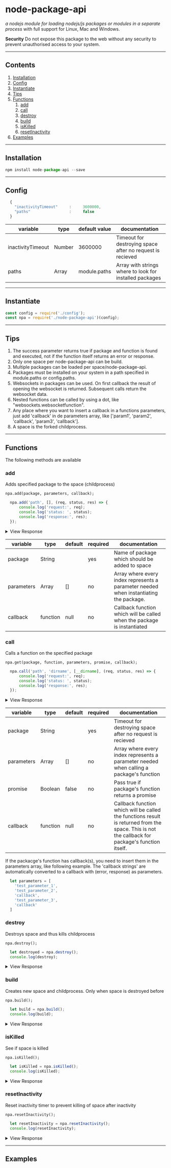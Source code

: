 node-package-api
========================
*a nodejs module for loading nodejs/js packages or modules in a separate process* with full support for Linux, Mac and Windows.

**Security**
Do not expose this package to the web without any security to prevent unauthorised access to your system.

----

## Contents

1. [Installation](#installation)
2. [Config](#config)
3. [Instantiate](#instantiate)
4. [Tips](#tips)
5. [Functions](#functions)
    1. [add](#add)
    2. [call](#call)
    3. [destroy](#destroy)
    4. [build](#build)
    5. [isKilled](#isKilled)
    6. [resetInactivity](#resetInactivity)
6. [Examples](#examples)

----

## Installation
```js
npm install node-package-api --save
```

---

## Config
```js
  {
    "inactivityTimeout"     :     3600000,
    "paths"                 :     false
  }
```

|   variable   |  type  | default value | documentation
|--------------|--------|---------------|---------------
| inactivityTimeout  | Number | 3600000       | Timeout for destroying space after no request is recieved
| paths        | Array  | module.paths  | Array with strings where to look for installed packages

---

## Instantiate
```js
const config = require('./config');
const npa = require('./node-package-api')(config);
```

---

## Tips
1. The success parameter returns true if package and function is found and executed, not if the function itself returns an error or response.
2. Only one space per node-package-api can be build.
3. Multiple packages can be loaded per space/node-package-api.
4. Packages must be installed on your system in a path specified in module.paths or config.paths.
5. Websockets in packages can be used. On first callback the result of opening the websocket is returned. Subsequent calls return the websocket data.
6. Nested functions can be called by using a dot, like "websockets.websocketfunction".
7. Any place where you want to insert a callback in a functions parameters, just add 'callback' in de parameters array, like ['param1', 'param2', 'callback', 'param3', 'callback'].
8. A space is the forked childprocess.

---

## Functions
The following methods are available

### add
Adds specified package to the space (childprocess)

`npa.add(package, parameters, callback);`

```js
  npa.add('path', [], (req, status, res) => {
      console.log('request:', req);
      console.log('status: ', status);
      console.log('response:', res);
  });
```

<details>
 <summary>View Response</summary>

```js 		 
request: { id: 472930,
  package: 'path',
  parameters: [],
  type: 'add',
  paths:
   [ 'E:\\Projects\\Coding\\GitHub\\node-package-api\\node_modules',
     'E:\\Projects\\Coding\\GitHub\\node_modules',
     'E:\\Projects\\Coding\\node_modules',
     'E:\\Projects\\node_modules',
     'E:\\node_modules' ] }
status:  true
response: Package is added to space
```
</details>

|   variable   |  type    | default | required |documentation
|--------------|----------|---------|----------|---------------
| package      | String   |         | yes      | Name of package which should be added to space
| parameters   | Array    | []      | no       | Array where every index represents a parameter needed when instantiating the package.
| callback     | function | null    | no       | Callback function which will be called when the package is instantiated


### call
Calls a function on the specified package

`npa.get(package, function, parameters, promise, callback);`

```js
  npa.call('path', 'dirname', [__dirname], (req, status, res) => {
      console.log('request:', req);
      console.log('status: ', status);
      console.log('response:', res);
  });
```

<details>
 <summary>View Response</summary>

```js 		 
request: { id: 238795,
  package: 'path',
  parameters: [ 'E:\\Projects\\Coding\\GitHub\\node-package-api' ],
  type: 'call',
  function: 'dirname',
  promise: false }
status:  true
response: E:\Projects\Coding\GitHub
```
</details>

|   variable   |  type    | default | required |documentation
|--------------|----------|---------|----------|---------------
| package      | String   |         | yes      | Timeout for destroying space after no request is recieved
| parameters   | Array    | []      | no       | Array where every index represents a parameter needed when calling a package's function
| promise      | Boolean  | false   | no       | Pass true if package's function returns a promise
| callback     | function | null    | no       | Callback function which will be called the functions result is returned from the space. This is not the callback for package's function itself.

If the packacge's function has callback(s), you need to insert them in the parameters array, like following example. The 'callback strings' are automatically converted to a callback with (error, response) as parameters.
```js
  let parameters = [
    'test_parameter_1',
    'test_parameter_2',
    'callback',
    'test_parameter_3',
    'callback'
  ]
```


### destroy
Destroys space and thus kills childprocess

`npa.destroy();`

```js
  let destroyed = npa.destroy();
  console.log(destroy);
```

<details>
 <summary>View Response</summary>

```js 		 
ChildProcess {
  _events:
   [Object: null prototype] { internalMessage: [Function], message: [Function] },
  _eventsCount: 2,
  _maxListeners: undefined,
  _closesNeeded: 2,
  _closesGot: 0,
  connected: true,
  signalCode: null,
  exitCode: null,
  killed: true,
  spawnfile: 'C:\\Program Files\\nodejs\\node.exe',
  _handle:
   Process { onexit: [Function], pid: 15440, [Symbol(owner)]: [Circular] },
  spawnargs: [ 'C:\\Program Files\\nodejs\\node.exe', './space.js' ],
  pid: 15440,
  stdin: null,
  stdout: null,
  stderr: null,
  stdio: [ null, null, null, null ],
  channel:
   Pipe {
     buffering: false,
     pendingHandle: null,
     onread: [Function],
     sockets: { got: {}, send: {} } },
  _channel: [Getter/Setter],
  _handleQueue: null,
  _pendingMessage: null,
  send: [Function],
  _send: [Function],
  disconnect: [Function],
  _disconnect: [Function] }
```
</details>


### build
Creates new space and childprocess. Only when space is destroyed before

`npa.build();`

```js
  let build = npa.build();
  console.log(build);
```

<details>
 <summary>View Response</summary>

```js
ChildProcess {
_events:
 [Object: null prototype] { internalMessage: [Function], message: [Function] },
_eventsCount: 2,
_maxListeners: undefined,
_closesNeeded: 2,
_closesGot: 0,
connected: true,
signalCode: null,
exitCode: null,
killed: false,
spawnfile: 'C:\\Program Files\\nodejs\\node.exe',
_handle:
 Process { onexit: [Function], pid: 8388, [Symbol(owner)]: [Circular] },
spawnargs: [ 'C:\\Program Files\\nodejs\\node.exe', './space.js' ],
pid: 8388,
stdin: null,
stdout: null,
stderr: null,
stdio: [ null, null, null, null ],
channel:
 Pipe {
   buffering: false,
   pendingHandle: null,
   onread: [Function],
   sockets: { got: {}, send: {} } },
_channel: [Getter/Setter],
_handleQueue: null,
_pendingMessage: null,
send: [Function],
_send: [Function],
disconnect: [Function],
_disconnect: [Function] }
```
</details>


### isKilled
See if space is killed

`npa.isKilled();`

```js
  let isKilled = npa.isKilled();
  console.log(isKilled);
```

<details>
 <summary>View Response</summary>

```js 		 
false
```
</details>


### resetInactivity
Reset inactivity timer to prevent killing of space after inactivity

`npa.resetInactivity();`

```js
  let resetInactivity = npa.resetInactivity();
  console.log(resetInactivity);
```

<details>
 <summary>View Response</summary>

```js
Timeout {
  _idleTimeout: 3600000,
  _idlePrev: [TimersList],
  _idleNext: [TimersList],
  _idleStart: 5081,
  _onTimeout: [Function],
  _timerArgs: undefined,
  _repeat: null,
  _destroyed: false,
  [Symbol(refed)]: true,
  [Symbol(asyncId)]: 30,
  [Symbol(triggerId)]: 10 }
```
</details>

---

## Examples
